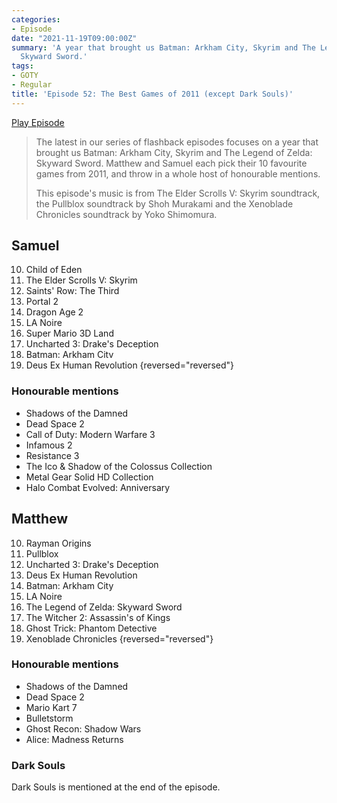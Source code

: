 ```yaml
---
categories:
- Episode
date: "2021-11-19T09:00:00Z"
summary: 'A year that brought us Batman: Arkham City, Skyrim and The Legend of Zelda:
  Skyward Sword.'
tags:
- GOTY
- Regular
title: 'Episode 52: The Best Games of 2011 (except Dark Souls)'
---
```


[Play Episode](https://shows.acast.com/the-back-page-a-video-games-podcast/episodes/6249ec71be92a6001320e9a6)
> The latest in our series of flashback episodes focuses on a year that brought us Batman: Arkham City, Skyrim and The Legend of Zelda: Skyward Sword. Matthew and Samuel each pick their 10 favourite games from 2011, and throw in a whole host of honourable mentions.
>
> This episode's music is from The Elder Scrolls V: Skyrim soundtrack, the Pullblox soundtrack by Shoh Murakami and the Xenoblade Chronicles soundtrack by Yoko Shimomura.

## Samuel

10. Child of Eden
9. The Elder Scrolls V: Skyrim
8. Saints' Row: The Third
7. Portal 2
6. Dragon Age 2
5. LA Noire
4. Super Mario 3D Land
3. Uncharted 3: Drake's Deception
2. Batman: Arkham Citv
1. Deus Ex Human Revolution
{reversed="reversed"}

### Honourable mentions

- Shadows of the Damned
- Dead Space 2
- Call of Duty: Modern Warfare 3
- Infamous 2
- Resistance 3
- The Ico & Shadow of the Colossus Collection
- Metal Gear Solid HD Collection
- Halo Combat Evolved: Anniversary

## Matthew

10. Rayman Origins
9. Pullblox
8. Uncharted 3: Drake's Deception
7. Deus Ex Human Revolution
6. Batman: Arkham City
5. LA Noire
4. The Legend of Zelda: Skyward Sword
3. The Witcher 2: Assassin's of Kings
2. Ghost Trick: Phantom Detective
1. Xenoblade Chronicles
{reversed="reversed"}

### Honourable mentions

- Shadows of the Damned
- Dead Space 2
- Mario Kart 7
- Bulletstorm
- Ghost Recon: Shadow Wars
- Alice: Madness Returns

### Dark Souls

Dark Souls is mentioned at the end of the episode.